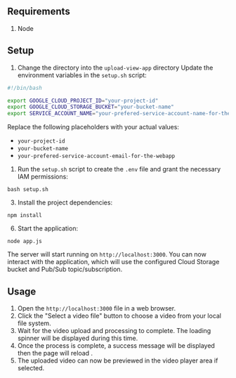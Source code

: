 ## Requirements

1. Node 

## Setup

1. Change the directory into the `upload-view-app` directory Update the environment variables in the `setup.sh` script:

```bash
#!/bin/bash

export GOOGLE_CLOUD_PROJECT_ID="your-project-id"
export GOOGLE_CLOUD_STORAGE_BUCKET="your-bucket-name"
export SERVICE_ACCOUNT_NAME="your-prefered-service-account-name-for-the-webapp-sa"

```

Replace the following placeholders with your actual values:

- `your-project-id`
- `your-bucket-name`
- `your-prefered-service-account-email-for-the-webapp`


1. Run the `setup.sh` script to create the `.env` file and grant the necessary IAM permissions:

```
bash setup.sh
```

3. Install the project dependencies:

```
npm install
```

6. Start the application:

```
node app.js
```

The server will start running on `http://localhost:3000`. You can now interact with the application, which will use the configured Cloud Storage bucket and Pub/Sub topic/subscription.

## Usage

1. Open the  `http://localhost:3000` file in a web browser.
2. Click the "Select a video file" button to choose a video from your local file system.
3. Wait for the video upload and processing to complete. The loading spinner will be displayed during this time.
4. Once the process is complete, a success message will be displayed then the page will reload .
5. The uploaded video can now be previewed in the video player area if selected.
